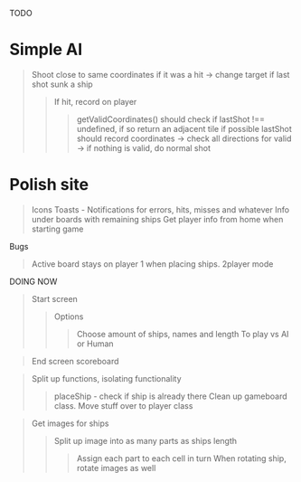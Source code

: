 TODO

# Simple AI
> Shoot close to same coordinates if it was a hit -> change target if last shot sunk a ship
>> If hit, record on player
>>> getValidCoordinates() should check if lastShot !== undefined, if so return an adjacent tile if possible
>>> lastShot should record coordinates -> check all directions for valid -> if nothing is valid, do normal shot
# Polish site
> Icons
> Toasts - Notifications for errors, hits, misses and whatever
> Info under boards with remaining ships
> Get player info from home when starting game
> 

Bugs
> Active board stays on player 1 when placing ships. 2player mode

DOING NOW

> Start screen
>> Options
>>> Choose amount of ships, names and length
>>> To play vs AI or Human

> End screen scoreboard

> Split up functions, isolating functionality
>> placeShip - check if ship is already there
>> Clean up gameboard class. Move stuff over to player class

> Get images for ships
>> Split up image into as many parts as ships length
>>> Assign each part to each cell in turn
>>> When rotating ship, rotate images as well
